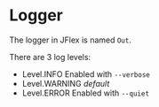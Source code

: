 # Logger

The logger in JFlex is named `Out`.

There are 3 log levels:
* Level.INFO Enabled with `--verbose` 
* Level.WARNING *default*
* Level.ERROR Enabled with `--quiet`
